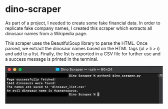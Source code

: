# dino-scraper
As part of a project, I needed to create some fake financial data.
In order to replicate fake company names, I created this scraper which extracts all dinosaur names from a Wikipedia page.

This scraper uses the BeautifulSoup library to parse the HTML. Once parsed, we extract the dinosaur names based on the HTML tags (ul > li > i) and add to a list.
Finally, the list is exported in a CSV file for further use and a success message is printed in the terminal.

![output](https://github.com/fscohier/dino-scraper/blob/5a4dcfbfed213ca56b681cd5ec97f9ef2bd57e35/terminal_output.png)
